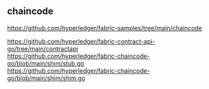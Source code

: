 ## chaincode
https://github.com/hyperledger/fabric-samples/tree/main/chaincode


https://github.com/hyperledger/fabric-contract-api-go/tree/main/contractapi <br>
https://github.com/hyperledger/fabric-chaincode-go/blob/main/shim/stub.go <br>
https://github.com/hyperledger/fabric-chaincode-go/blob/main/shim/shim.go <br>

